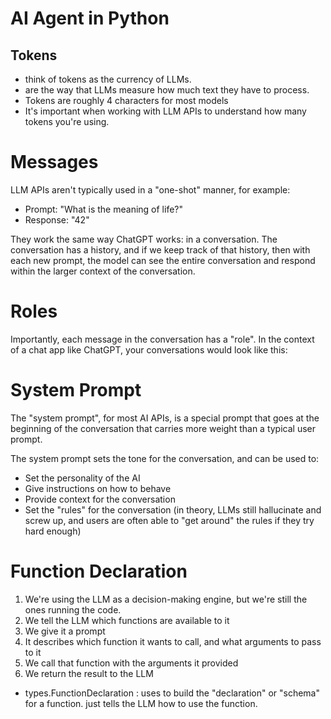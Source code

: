 # AI Agent in Python

## Tokens 

- think of tokens as the currency of LLMs.
- are the way that LLMs measure how much text they have to process.
- Tokens are roughly 4 characters for most models
- It's important when working with LLM APIs to understand how many tokens you're using.

# Messages

LLM APIs aren't typically used in a "one-shot" manner, for example:

* Prompt: "What is the meaning of life?" <br />
* Response: "42" <br />

They work the same way ChatGPT works: in a conversation. The conversation has a history, and if we keep track of that history, then with each new prompt, the model can see the entire conversation and respond within the larger context of the conversation.

# Roles

Importantly, each message in the conversation has a "role". In the context of a chat app like ChatGPT, your conversations would look like this:

# System Prompt

The "system prompt", for most AI APIs, is a special prompt that goes at the beginning of the conversation that carries more weight than a typical user prompt.

The system prompt sets the tone for the conversation, and can be used to:

* Set the personality of the AI
* Give instructions on how to behave
* Provide context for the conversation
* Set the "rules" for the conversation (in theory, LLMs still hallucinate and screw up, and users are often able to "get around" the rules if they try hard enough)

# Function Declaration

1. We're using the LLM as a decision-making engine, but we're still the ones running the code.
2. We tell the LLM which functions are available to it
3. We give it a prompt
4. It describes which function it wants to call, and what arguments to pass to it
5. We call that function with the arguments it provided
6. We return the result to the LLM

- types.FunctionDeclaration : uses to  build the "declaration" or "schema" for a function. just tells the LLM how to use the function.
